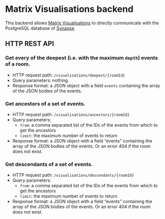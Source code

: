 # Matrix Visualisations backend

This backend allows
[Matrix Visualisations](https://github.com/Kagamihime/matrix-visualisations)
to directly communicate with the PostgreSQL database of [Synapse](https://github.com/matrix-org/synapse).


## HTTP REST API

### Get every of the deepest (i.e. with the maximum `depth`) events of a room.

* HTTP request path: `/visualisations/deepest/{roomId}`
* Query parameters: nothing.
* Response format: a JSON object with a field `events` containing the array of
  the JSON bodies of the events.

### Get ancestors of a set of events.

* HTTP request path: `/visualisations/ancestors/{roomId}`
* Query parameters:
    * `from`: a comma separated list of the IDs of the events from which to
      get the ancestors
    * `limit`: the maximum number of events to return
* Response format: a JSON object with a field “events” containing the array of the
  JSON bodies of the events. Or an error 404 if the room does not exist.

### Get descendants of a set of events.

* HTTP request path: `/visualisations/descendants/{roomId}`
* Query parameters:
    * `from`: a comma separated list of the IDs of the events from which to
    get the ancestors
    * `limit`: the maximum number of events to return
* Response format: a JSON object with a field “events” containing the array of the
  JSON bodies of the events. Or an error 404 if the room does not exist.
